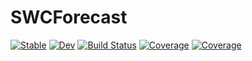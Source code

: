 # SWCForecast

[![Stable](https://img.shields.io/badge/docs-stable-blue.svg)](https://okatsn.github.io/SWCForecast.jl/stable/)
[![Dev](https://img.shields.io/badge/docs-dev-blue.svg)](https://okatsn.github.io/SWCForecast.jl/dev/)
[![Build Status](https://github.com/okatsn/SWCForecast.jl/actions/workflows/CI.yml/badge.svg?branch=main)](https://github.com/okatsn/SWCForecast.jl/actions/workflows/CI.yml?query=branch%3Amain)
[![Coverage](https://codecov.io/gh/okatsn/SWCForecast.jl/branch/main/graph/badge.svg)](https://codecov.io/gh/okatsn/SWCForecast.jl)
[![Coverage](https://coveralls.io/repos/github/okatsn/SWCForecast.jl/badge.svg?branch=main)](https://coveralls.io/github/okatsn/SWCForecast.jl?branch=main)
